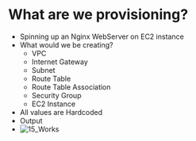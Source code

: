 # What are we provisioning?
- Spinning up an Nginx WebServer on EC2 instance
- What would we be creating?
  - VPC
  - Internet Gateway
  - Subnet
  - Route Table
  - Route Table Association
  - Security Group
  - EC2 Instance
- All values are Hardcoded
- Output
 - ![15_Works](https://github.com/niravmsoni/terraform-getting-started/assets/6556021/8ca66379-d266-4046-8fb5-9495dc7008ab)